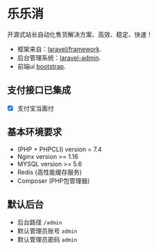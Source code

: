 <p align="center"><img alt="" src="https://pub-1b210677db5842d59948e44d3e1ae5d5.r2.dev/2025/05/b9a0da0cd28113354184a1eb59c8eab8.jpg"/>

# 乐乐消

开源式站长自动化售货解决方案、高效、稳定、快速！

- 框架来自：[laravel/framework](https://github.com/laravel/laravel).
- 后台管理系统：[laravel-admin](https://laravel-admin.org/).
- 前端ui [bootstrap](https://getbootstrap.com/).

## 支付接口已集成
- [x] 支付宝当面付

## 基本环境要求

- (PHP + PHPCLI) version = 7.4
- Nginx version >= 1.16
- MYSQL version >= 5.6
- Redis (高性能缓存服务)
- Composer (PHP包管理器)

## 默认后台

- 后台路径 `/admin`
- 默认管理员账号 `admin`
- 默认管理员密码 `admin`
